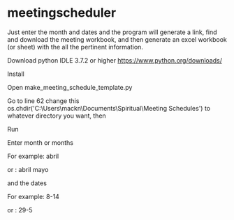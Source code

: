 # meetingscheduler
Just enter the month and dates and the program will generate a link, 
find and download the meeting workbook, 
and then generate an excel workbook (or sheet) with the all the pertinent information.

Download python IDLE 3.7.2 or higher
https://www.python.org/downloads/

Install

Open make_meeting_schedule_template.py

Go to line 62
change this
os.chdir('C:\\Users\\mackn\\Documents\\Spiritual\\Meeting Schedules')
to whatever directory you want, then

Run

Enter month or months

For example: abril

or         : abril mayo

and the dates

For example: 8-14

or         : 29-5
